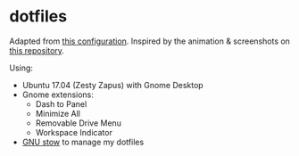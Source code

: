 # dotfiles
Adapted from [this configuration](https://github.com/Ullaakut/new-environment-bootstrap). Inspired by the animation & screenshots on [this repository](https://github.com/EtixLabs/cameradar).

Using:
  - Ubuntu 17.04 (Zesty Zapus) with Gnome Desktop
  - Gnome extensions:
    - Dash to Panel
    - Minimize All
    - Removable Drive Menu
    - Workspace Indicator
  - [GNU stow](https://www.gnu.org/software/stow/) to manage my dotfiles

